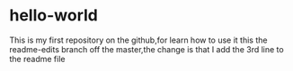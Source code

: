 # hello-world
This is my first repository on the github,for learn how to use it
this the readme-edits branch off the master,the change is that I add the 3rd line to the readme file
